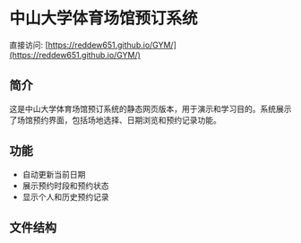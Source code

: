 # 中山大学体育场馆预订系统

直接访问: [https://reddew651.github.io/GYM/](https://reddew651.github.io/GYM/)

## 简介

这是中山大学体育场馆预订系统的静态网页版本，用于演示和学习目的。系统展示了场馆预约界面，包括场地选择、日期浏览和预约记录功能。

## 功能

- 自动更新当前日期  
- 展示预约时段和预约状态  
- 显示个人和历史预约记录

## 文件结构
